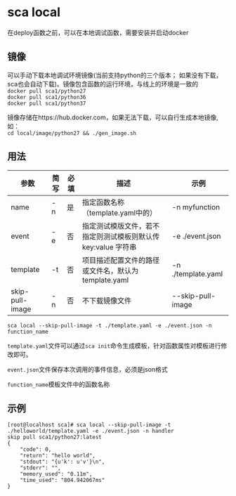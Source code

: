 # sca local
在deploy函数之前，可以在本地调试函数，需要安装并启动docker

## 镜像
可以手动下载本地调试环境镜像(当前支持python的三个版本； 如果没有下载，sca也会自动下载)。镜像包含函数的运行环境，与线上的环境是一致的  
`docker pull sca1/python27`  
`docker pull sca1/python36`  
`docker pull sca1/python37` 

镜像存储在https://hub.docker.com，如果无法下载，可以自行生成本地镜像, 如：  
`cd local/image/python27 && ./gen_image.sh`

## 用法

 参数 | 简写 | 必填 | 描述 | 示例
 ------------ |------------| ------------|------------|------------
 name|-n|是|指定函数名称（template.yaml中的）|-n myfunction
 event|-e|否|指定测试模版文件，若不指定则测试模板则默认传 key:value 字符串	|-e ./event.json
 template|-t|否|项目描述配置文件的路径或文件名，默认为 template.yaml|-n ./template.yaml
 skip-pull-image|-n|否|不下载镜像文件|--skip-pull-image

`sca local --skip-pull-image -t ./template.yaml -e ./event.json -n function_name`

`template.yaml`文件可以通过`sca init`命令生成模板，针对函数属性对模板进行修改即可。

`event.json`文件保存本次调用的事件信息，必须是json格式

`function_name`模板文件中的函数名称

## 示例
```
[root@localhost sca]# sca local --skip-pull-image -t ./helloworld/template.yaml -e ./event.json -n handler
skip pull sca1/python27:latest
{
	"code": 0,
	"return": "hello world",
	"stdout": "{u'k': u'v'}\n",
	"stderr": "",
	"memory_used": "0.11m",
	"time_used": "804.942067ms"
}
```
